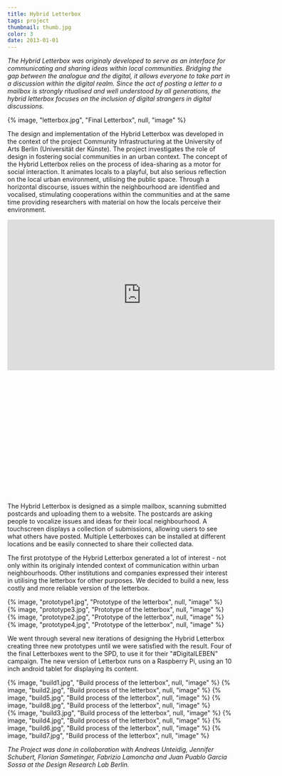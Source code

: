 ```yaml
---
title: Hybrid Letterbox
tags: project
thumbnail: thumb.jpg
color: 3
date: 2013-01-01
---
```


*The Hybrid Letterbox was originaly developed to serve as an interface for communicating and sharing ideas within local communities. Bridging the gap between the analogue and the digital, it allows everyone to take part in a discussion within the digital realm. Since the act of posting a letter to a mailbox is strongly ritualised and well understood by all generations, the hybrid letterbox focuses on the inclusion of digital strangers in digital discussions.*

<span class="more"></span>

{% image, "letterbox.jpg", "Final Letterbox", null, "image" %}

The design and implementation of the Hybrid Letterbox was developed in the context of the project Community Infrastructuring at the University of Arts Berlin (Universität der Künste). The project investigates the role of design in fostering social communities in an urban context. The concept of the Hybrid Letterbox relies on the process of idea-sharing as a motor for social interaction. It animates locals to a playful, but also serious reflection on the local urban environment, utilising the public space. Through a horizontal discourse, issues within the neighbourhood are identified and vocalised, stimulating cooperations within the communities and at the same time providing researchers with material on how the locals perceive their environment.

<div class="iframe-with-asp" style="padding-bottom: 56%;">
  <iframe src="https://player.vimeo.com/video/109597975" width="600" height="338" frameborder="0" webkitallowfullscreen="" mozallowfullscreen="" allowfullscreen=""></iframe>
</div>

The Hybrid Letterbox is designed as a simple mailbox, scanning submitted postcards and uploading them to a website. The postcards are asking people to vocalize issues and ideas for their local neighbourhood. A touchscreen displays a collection of submissions, allowing users to see what others have posted. Multiple Letterboxes can be installed at different locations and be easily connected to share their collected data.

The first prototype of the Hybrid Letterbox generated a lot of interest - not only within its originaly intended context of communication within urban neighbourhoods. Other institutions and companies expressed their interest in utilising the letterbox for other purposes. We decided to build a new, less costly and more reliable version of the letterbox.

<div class="gallery">
{% image, "prototype1.jpg", "Prototype of the letterbox", null, "image" %}
{% image, "prototype3.jpg", "Prototype of the letterbox", null, "image" %}
</div>

<div class="gallery">
{% image, "prototype2.jpg", "Prototype of the letterbox", null, "image" %}
{% image, "prototype4.jpg", "Prototype of the letterbox", null, "image" %}
</div>

We went through several new iterations of designing the Hybrid Letterbox creating three new prototypes until we were satisfied with the result. Four of the final Letterboxes went to the SPD, to use it for their "#DigitalLEBEN" campaign. The new version of Letterbox runs on a Raspberry Pi, using an 10 inch android tablet for displaying its content.

<div class="gallery">
{% image, "build1.jpg", "Build process of the letterbox", null, "image" %}
{% image, "build2.jpg", "Build process of the letterbox", null, "image" %}
{% image, "build5.jpg", "Build process of the letterbox", null, "image" %}
{% image, "build8.jpg", "Build process of the letterbox", null, "image" %}
</div>

<div class="gallery">
{% image, "build3.jpg", "Build process of the letterbox", null, "image" %}
{% image, "build4.jpg", "Build process of the letterbox", null, "image" %}
{% image, "build6.jpg", "Build process of the letterbox", null, "image" %}
{% image, "build7.jpg", "Build process of the letterbox", null, "image" %}
</div>


*The Project was done in collaboration with Andreas Unteidig, Jennifer Schubert, Florian Sametinger, Fabrizio Lamoncha and Juan Puablo Garcia Sossa at the Design Research Lab Berlin.*
